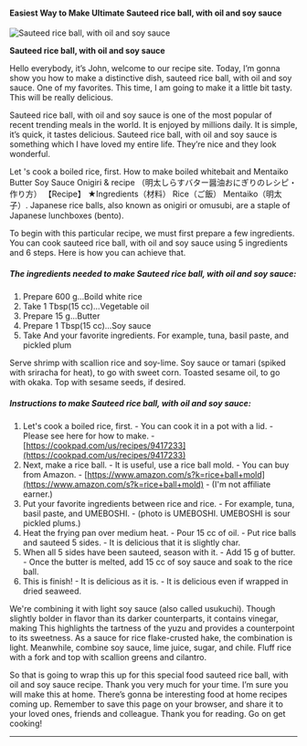            

#### Easiest Way to Make Ultimate Sauteed rice ball, with oil and soy sauce

![Sauteed rice ball, with oil and soy sauce](https://img-global.cpcdn.com/recipes/04e400c786690990/751x532cq70/sauteed-rice-ball-with-oil-and-soy-sauce-recipe-main-photo.jpg)

**Sauteed rice ball, with oil and soy sauce**

Hello everybody, it’s John, welcome to our recipe site. Today, I’m gonna show you how to make a distinctive dish, sauteed rice ball, with oil and soy sauce. One of my favorites. This time, I am going to make it a little bit tasty. This will be really delicious.

Sauteed rice ball, with oil and soy sauce is one of the most popular of recent trending meals in the world. It is enjoyed by millions daily. It is simple, it’s quick, it tastes delicious. Sauteed rice ball, with oil and soy sauce is something which I have loved my entire life. They’re nice and they look wonderful.

Let 's cook a boiled rice, first. How to make boiled whitebait and Mentaiko Butter Soy Sauce Onigiri & recipe （明太しらすバター醤油おにぎりのレシピ・作り方） 【Recipe】 ★Ingredients（材料） Rice（ご飯） Mentaiko（明太子）. Japanese rice balls, also known as onigiri or omusubi, are a staple of Japanese lunchboxes (bento).

To begin with this particular recipe, we must first prepare a few ingredients. You can cook sauteed rice ball, with oil and soy sauce using 5 ingredients and 6 steps. Here is how you can achieve that.

##### The ingredients needed to make Sauteed rice ball, with oil and soy sauce:

1.  Prepare 600 g…Boild white rice
2.  Take 1 Tbsp(15 cc)…Vegetable oil
3.  Prepare 15 g…Butter
4.  Prepare 1 Tbsp(15 cc)…Soy sauce
5.  Take And your favorite ingredients. For example, tuna, basil paste, and pickled plum

Serve shrimp with scallion rice and soy-lime. Soy sauce or tamari (spiked with sriracha for heat), to go with sweet corn. Toasted sesame oil, to go with okaka. Top with sesame seeds, if desired.

##### Instructions to make Sauteed rice ball, with oil and soy sauce:

1.  Let's cook a boiled rice, first. - You can cook it in a pot with a lid. - Please see here for how to make. - [https://cookpad.com/us/recipes/9417233](https://cookpad.com/us/recipes/9417233)
2.  Next, make a rice ball. - It is useful, use a rice ball mold. - You can buy from Amazon. - [https://www.amazon.com/s?k=rice+ball+mold](https://www.amazon.com/s?k=rice+ball+mold) - (I'm not affiliate earner.)
3.  Put your favorite ingredients between rice and rice. - For example, tuna, basil paste, and UMEBOSHI. - (photo is UMEBOSHI. UMEBOSHI is sour pickled plums.)
4.  Heat the frying pan over medium heat. - Pour 15 cc of oil. - Put rice balls and sauteed 5 sides. - It is delicious that it is slightly char.
5.  When all 5 sides have been sauteed, season with it. - Add 15 g of butter. - Once the butter is melted, add 15 cc of soy sauce and soak to the rice ball.
6.  This is finish! - It is delicious as it is. - It is delicious even if wrapped in dried seaweed.

We're combining it with light soy sauce (also called usukuchi). Though slightly bolder in flavor than its darker counterparts, it contains vinegar, making This highlights the tartness of the yuzu and provides a counterpoint to its sweetness. As a sauce for rice flake-crusted hake, the combination is light. Meanwhile, combine soy sauce, lime juice, sugar, and chile. Fluff rice with a fork and top with scallion greens and cilantro.

So that is going to wrap this up for this special food sauteed rice ball, with oil and soy sauce recipe. Thank you very much for your time. I’m sure you will make this at home. There’s gonna be interesting food at home recipes coming up. Remember to save this page on your browser, and share it to your loved ones, friends and colleague. Thank you for reading. Go on get cooking!

* * *
